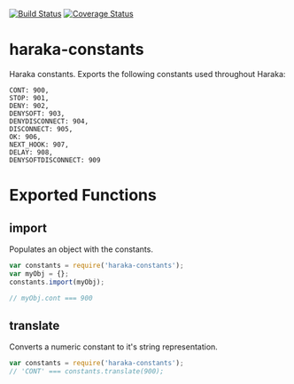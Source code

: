 [![Build Status][ci-img]][ci-url]
[![Coverage Status][cov-img]][cov-url]

# haraka-constants

Haraka constants. Exports the following constants used throughout Haraka:

    CONT: 900,
    STOP: 901,
    DENY: 902,
    DENYSOFT: 903,
    DENYDISCONNECT: 904,
    DISCONNECT: 905,
    OK: 906,
    NEXT_HOOK: 907,
    DELAY: 908,
    DENYSOFTDISCONNECT: 909

# Exported Functions

## import

Populates an object with the constants.

```js
var constants = require('haraka-constants');
var myObj = {};
constants.import(myObj);

// myObj.cont === 900
```

## translate

Converts a numeric constant to it's string representation.

```js
var constants = require('haraka-constants');
// 'CONT' === constants.translate(900);
```


[ci-img]: https://travis-ci.org/haraka/haraka-constants.svg?branch=master
[ci-url]: https://travis-ci.org/haraka/haraka-constants
[cov-img]: https://codecov.io/github/haraka/haraka-constants/coverage.svg
[cov-url]: https://codecov.io/github/haraka/haraka-constants?branch=master

